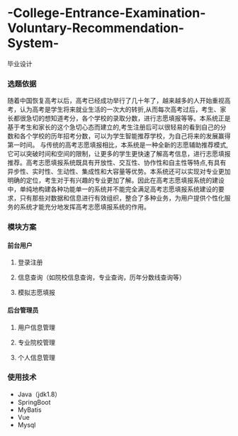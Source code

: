 # -College-Entrance-Examination-Voluntary-Recommendation-System-
毕业设计
### 选题依据

随着中国恢复高考以后，高考已经成功举行了几十年了，越来越多的人开始重视高考，认为高考是学生将来就业生活的一次大的转折,从而每次高考过后，考生、家长都很急切的想知道考分，各个学校的录取分数，进行志愿填报等等。本系统正是基于考生和家长的这个急切心态而建立的,考生注册后可以很轻易的看到自己的分数和各个学校的历年招考分数，可以为学生智能推荐学校，为自己将来的发展赢得第一时间。
与传统的高考志愿填报相比，本系统是一种全新的志愿辅助推荐模式,它可以突破时间和空间的限制，让更多的学生更快速了解高考信息，进行志愿填报推荐。高考志愿填报系统既具有开放性、交互性、协作性和自主性等特点,有具有异步性、实时性、生动性、集成性和大容量等优势。本系统还可以实现对专业更加明确的定位，考生对于有兴趣的专业更加了解。因此在高考志愿填报系统的建设中，单纯地构建各种功能单一的系统并不能完全满足高考志愿填报系统建设的要求，只有那些对数据和信息进行有效组织，整合了多种业务，为用户提供个性化服务的系统才能充分地发挥高考志愿填报系统的作用。

### 模块方案

#### 前台用户

1) 登录注册

2) 信息查询（如院校信息查询，专业查询，历年分数线查询等）

3) 模拟志愿填报

#### 后台管理员

1) 用户信息管理

2) 专业院校管理

3) 个人信息管理


### 使用技术

* Java（jdk1.8）
* SpringBoot
* MyBatis
* Vue
* Mysql
